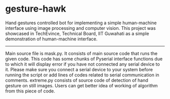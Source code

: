 # gesture-hawk
Hand gestures controlled bot for implementing a simple human-machine interface using image processing and computer vision.
This project was showcased in TechEvince, Technical Board, IIT Guwahati as a simple demonstration of human-machine interface.
*******************************************************************************************************************************
Main source file is mask.py. It consists of main source code that runs the given code. This code has some chunks of Pyserial interface functions due to which it will display error if you have not connected any serial device to it. Please make sure you connect a serial device to your system before running the script or add lines of codes related to serial communication in comments. 
extreme.py consists of source code of detection of hand gesture on still images. Users can get better idea of working of algorithm from this piece of code.
